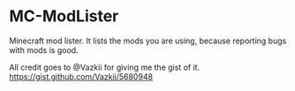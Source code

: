 MC-ModLister
=========

Minecraft mod lister. It lists the mods you are using, because reporting bugs with mods is good.

All credit goes to @Vazkii for giving me the gist of it.
https://gist.github.com/Vazkii/5680948
